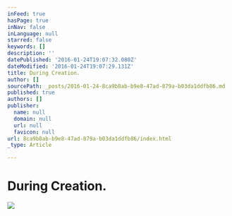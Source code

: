 ```yaml
---
inFeed: true
hasPage: true
inNav: false
inLanguage: null
starred: false
keywords: []
description: ''
datePublished: '2016-01-24T19:07:32.080Z'
dateModified: '2016-01-24T19:07:29.131Z'
title: During Creation.
author: []
sourcePath: _posts/2016-01-24-8ca9b8ab-b9e8-47ad-879a-b03da1ddfb86.md
published: true
authors: []
publisher:
  name: null
  domain: null
  url: null
  favicon: null
url: 8ca9b8ab-b9e8-47ad-879a-b03da1ddfb86/index.html
_type: Article

---
```

# During Creation.
![](https://s3-us-west-2.amazonaws.com/the-grid-img/p/5994c264f2e0af819226a7f9eca8b541388acc0f.jpg)